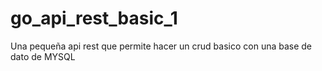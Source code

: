 # go_api_rest_basic_1
Una pequeña api rest que permite hacer un crud basico con una base de dato de MYSQL 
